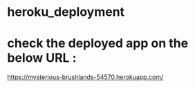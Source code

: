 # heroku_deployment

# check the deployed app on the below URL :
  https://mysterious-brushlands-54570.herokuapp.com/
